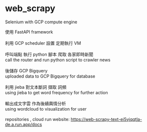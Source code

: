 # web_scrapy
Selenium with GCP compute engine 

使用 FastAPI framework 
<br>
<br>
利用 GCP scheduler 設置 定期執行 VM 
<br>
<br>
呼叫端點 執行 python 腳本  爬取 各家即時新聞 
<br>
call the router and run python script to crawler news
<br>
<br>
後儲存 GCP Bigquery
<br>
uploaded data to GCP Bigquery for database
<br>
<br>
利用 jieba 對文本斷詞 擷取 詞頻
<br>
using jieba to get word frequency for further action
<br>
<br>
輸出成文字雲 作為後續輿情分析
<br>
using wordcloud to visualization for user 
<br>
<br>
repositories , cloud run website: https://web-scrapy-text-ei5vjqqtla-de.a.run.app/docs
